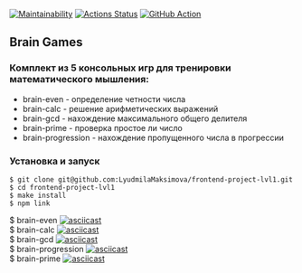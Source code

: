 [![Maintainability](https://api.codeclimate.com/v1/badges/a99a88d28ad37a79dbf6/maintainability)](https://codeclimate.com/github/codeclimate/codeclimate/maintainability) [![Actions Status](https://github.com/LyudmilaMaksimova/frontend-project-lvl1/workflows/hexlet-check/badge.svg)](https://github.com/LyudmilaMaksimova/frontend-project-lvl1/actions) [![GitHub Action](https://github.com/github/docs/actions/workflows/main.yml/badge.svg)](https://github.com/LyudmilaMaksimova/frontend-project-lvl1/actions)

## Brain Games
### Комплект из 5 консольных игр для тренировки математического мышления:
- brain-even - определение четности числа
- brain-calc - решение арифметических выражений
- brain-gcd - нахождение максимального общего делителя
- brain-prime - проверка простое ли число
- brain-progression - нахождение пропущенного числа в прогрессии

### Установка и запуск

```
$ git clone git@github.com:LyudmilaMaksimova/frontend-project-lvl1.git
$ cd frontend-project-lvl1
$ make install
$ npm link

```
 $ brain-even
[![asciicast](https://asciinema.org/a/WrkHlC45sLQBQCAidaGeFtkaJ.svg)](https://asciinema.org/a/WrkHlC45sLQBQCAidaGeFtkaJ)  
 $ brain-calc
[![asciicast](https://asciinema.org/a/SMK2zpkP0uKJzLrowUhd6nkWd.svg)](https://asciinema.org/a/SMK2zpkP0uKJzLrowUhd6nkWd)  
 $ brain-gcd
[![asciicast](https://asciinema.org/a/FAd8olHKPO32QM1JbDFLcW5tN.svg)](https://asciinema.org/a/FAd8olHKPO32QM1JbDFLcW5tN)  
$ brain-progression
[![asciicast](https://asciinema.org/a/lg4flZZbJTEXpD2mzj8BTYhoG.svg)](https://asciinema.org/a/lg4flZZbJTEXpD2mzj8BTYhoG)  
$ brain-prime
[![asciicast](https://asciinema.org/a/6U8WvUyRCUiHjP9hpCPPdfj9K.svg)](https://asciinema.org/a/6U8WvUyRCUiHjP9hpCPPdfj9K)  